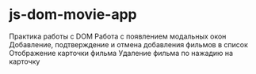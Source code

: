 # js-dom-movie-app

Практика работы с DOM Работа с появлением модальных окон Добавление, подтверждение и отмена добавления фильмов в список Отображение карточки фильма Удаление фильма по нажадию на карточку
